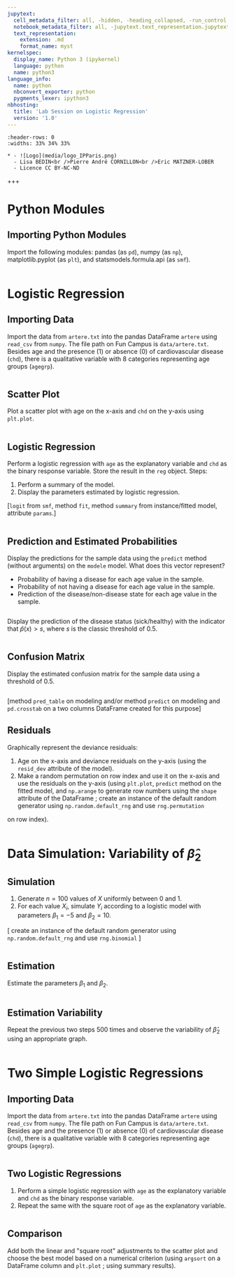 ```yaml
---
jupytext:
  cell_metadata_filter: all, -hidden, -heading_collapsed, -run_control, -trusted
  notebook_metadata_filter: all, -jupytext.text_representation.jupytext_version, -jupytext.text_representation.format_version, -language_info.version, -language_info.codemirror_mode.version, -language_info.codemirror_mode, -language_info.file_extension, -language_info.mimetype, -toc
  text_representation:
    extension: .md
    format_name: myst
kernelspec:
  display_name: Python 3 (ipykernel)
  language: python
  name: python3
language_info:
  name: python
  nbconvert_exporter: python
  pygments_lexer: ipython3
nbhosting:
  title: 'Lab Session on Logistic Regression'
  version: '1.0'
---
```


```{list-table} 
:header-rows: 0
:widths: 33% 34% 33%

* - ![Logo](media/logo_IPParis.png)
  - Lisa BEDIN<br />Pierre André CORNILLON<br />Eric MATZNER-LOBER
  - Licence CC BY-NC-ND
```

+++

# Python Modules

## Importing Python Modules

Import the following modules: pandas (as `pd`), numpy (as `np`), matplotlib.pyplot (as `plt`), and statsmodels.formula.api (as `smf`).

```{code-cell} python

```


# Logistic Regression


## Importing Data

Import the data from `artere.txt` into the pandas DataFrame `artere` using `read_csv` from `numpy`. The file path on Fun Campus is `data/artere.txt`. Besides age and the presence (1) or absence (0) of cardiovascular disease (`chd`), there is a qualitative variable with 8 categories representing age groups (`agegrp`).

```{code-cell} python

```


## Scatter Plot

Plot a scatter plot with age on the x-axis and `chd` on the y-axis using `plt.plot`.

```{code-cell} python

```


## Logistic Regression

Perform a logistic regression with `age` as the explanatory variable and `chd` as the binary response variable. Store the result in the `reg` object. Steps:

1.  Perform a summary of the model.
2.  Display the parameters estimated by logistic regression.

\[`logit` from `smf`, method `fit`, method `summary` from instance/fitted model, attribute `params`.\]

```{code-cell} python

```


## Prediction and Estimated Probabilities

Display the predictions for the sample data using the `predict` method (without arguments) on the `modele` model. What does this vector represent?

-   Probability of having a disease for each age value in the sample.
-   Probability of not having a disease for each age value in the sample.
-   Prediction of the disease/non-disease state for each age value in the sample.

```{code-cell} python

```

Display the prediction of the disease status (sick/healthy) with the indicator that $\hat p(x)>s$, where $s$ is the classic threshold of 0.5.

```{code-cell} python

```


## Confusion Matrix

Display the estimated confusion matrix for the sample data using a threshold of 0.5.

```{code-cell} python

```

\[method `pred_table` on modeling and/or method `predict` on modeling and `pd.crosstab` on a two columns DataFrame created for this purpose\]


## Residuals

Graphically represent the deviance residuals:

1.  Age on the x-axis and deviance residuals on the y-axis (using the `resid_dev` attribute of the model).
2.  Make a random permutation on row index and use it on the x-axis and use the residuals on the y-axis (using `plt.plot`, `predict` method on the fitted model, and `np.arange` to generate row numbers using the `shape` attribute of the DataFrame ; create an instance of the default random generator using `np.random.default_rng` and use `rng.permutation`

on row index).

```{code-cell} python

```


# Data Simulation: Variability of $\hat \beta_2$


## Simulation

1.  Generate $n=100$ values of $X$ uniformly between 0 and 1.
2.  For each value $X_i$, simulate $Y_i$ according to a logistic model with parameters $\beta_1=-5$ and $\beta_2=10$.

\[ create an instance of the default random generator using `np.random.default_rng` and use `rng.binomial` \]

```{code-cell} python

```


## Estimation

Estimate the parameters $\beta_1$ and $\beta_2$.

```{code-cell} python

```


## Estimation Variability

Repeat the previous two steps 500 times and observe the variability of $\hat \beta_2$ using an appropriate graph.

```{code-cell} python

```


# Two Simple Logistic Regressions


## Importing Data

Import the data from `artere.txt` into the pandas DataFrame `artere` using `read_csv` from `numpy`. The file path on Fun Campus is `data/artere.txt`. Besides age and the presence (1) or absence (0) of cardiovascular disease (`chd`), there is a qualitative variable with 8 categories representing age groups (`agegrp`).

```{code-cell} python

```


## Two Logistic Regressions

1.  Perform a simple logistic regression with `age` as the explanatory variable and `chd` as the binary response variable.
2.  Repeat the same with the square root of `age` as the explanatory variable.

```{code-cell} python

```


## Comparison

Add both the linear and "square root" adjustments to the scatter plot and choose the best model based on a numerical criterion (using `argsort` on a DataFrame column and `plt.plot` ; using summary results).

```{code-cell} python

```